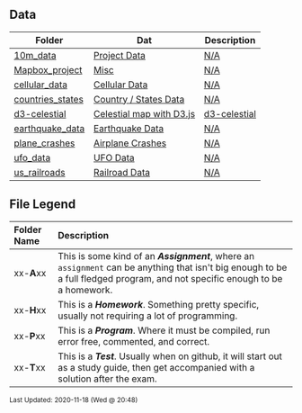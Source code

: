 ## Data
| Folder | Dat | Description|
 | ------------|------------|------------|
 | [10m_data](https://github.com/rugbyprof/5443-Spatial-Data-Structures/tree/master/Data/10m_data) | [ Project Data](https://github.com/rugbyprof/5443-Spatial-Data-Structures/tree/master/Data/10m_data) | [N/A](https://github.com/rugbyprof/5443-Spatial-Data-Structures/tree/master/Data/10m_data) |
 | [Mapbox_project](https://github.com/rugbyprof/5443-Spatial-Data-Structures/tree/master/Data/Mapbox_project) | [ Misc](https://github.com/rugbyprof/5443-Spatial-Data-Structures/tree/master/Data/Mapbox_project) | [N/A](https://github.com/rugbyprof/5443-Spatial-Data-Structures/tree/master/Data/Mapbox_project) |
 | [cellular_data](https://github.com/rugbyprof/5443-Spatial-Data-Structures/tree/master/Data/cellular_data) | [ Cellular Data](https://github.com/rugbyprof/5443-Spatial-Data-Structures/tree/master/Data/cellular_data) | [N/A](https://github.com/rugbyprof/5443-Spatial-Data-Structures/tree/master/Data/cellular_data) |
 | [countries_states](https://github.com/rugbyprof/5443-Spatial-Data-Structures/tree/master/Data/countries_states) | [ Country / States Data](https://github.com/rugbyprof/5443-Spatial-Data-Structures/tree/master/Data/countries_states) | [N/A](https://github.com/rugbyprof/5443-Spatial-Data-Structures/tree/master/Data/countries_states) |
 | [d3-celestial](https://github.com/rugbyprof/5443-Spatial-Data-Structures/tree/master/Data/d3-celestial) | [ Celestial map with D3.js](https://github.com/rugbyprof/5443-Spatial-Data-Structures/tree/master/Data/d3-celestial) | [d3-celestial](https://github.com/rugbyprof/5443-Spatial-Data-Structures/tree/master/Data/d3-celestial) | [ Usage](https://github.com/rugbyprof/5443-Spatial-Data-Structures/tree/master/Data/d3-celestial) | [d3-celestial](https://github.com/rugbyprof/5443-Spatial-Data-Structures/tree/master/Data/d3-celestial) | [style: { fill: "ffffff", opacity: 1 }, // Default style for stars](https://github.com/rugbyprof/5443-Spatial-Data-Structures/tree/master/Data/d3-celestial) | [d3-celestial](https://github.com/rugbyprof/5443-Spatial-Data-Structures/tree/master/Data/d3-celestial) | [designationStyle: { fill: "ddddbb", font: "11px 'Palatino Linotype', Georgia, Times, 'Times Roman', serif", align: "left", baseline: "top" },](https://github.com/rugbyprof/5443-Spatial-Data-Structures/tree/master/Data/d3-celestial) | [d3-celestial](https://github.com/rugbyprof/5443-Spatial-Data-Structures/tree/master/Data/d3-celestial) | [propernameStyle: { fill: "ddddbb", font: "13px 'Palatino Linotype', Georgia, Times, 'Times Roman', serif", align: "right", baseline: "bottom" },](https://github.com/rugbyprof/5443-Spatial-Data-Structures/tree/master/Data/d3-celestial) | [d3-celestial](https://github.com/rugbyprof/5443-Spatial-Data-Structures/tree/master/Data/d3-celestial) | [style: { fill: "cccccc", stroke: "cccccc", width: 2, opacity: 1 }, // Default style for dsos](https://github.com/rugbyprof/5443-Spatial-Data-Structures/tree/master/Data/d3-celestial) | [d3-celestial](https://github.com/rugbyprof/5443-Spatial-Data-Structures/tree/master/Data/d3-celestial) | [nameStyle: { fill: "cccccc", font: "11px Helvetica, Arial, serif",](https://github.com/rugbyprof/5443-Spatial-Data-Structures/tree/master/Data/d3-celestial) | [d3-celestial](https://github.com/rugbyprof/5443-Spatial-Data-Structures/tree/master/Data/d3-celestial) | [gg: {shape: "circle", fill: "ff0000"},          // Galaxy cluster](https://github.com/rugbyprof/5443-Spatial-Data-Structures/tree/master/Data/d3-celestial) | [d3-celestial](https://github.com/rugbyprof/5443-Spatial-Data-Structures/tree/master/Data/d3-celestial) | [g:  {shape: "ellipse", fill: "ff0000"},         // Generic galaxy](https://github.com/rugbyprof/5443-Spatial-Data-Structures/tree/master/Data/d3-celestial) | [d3-celestial](https://github.com/rugbyprof/5443-Spatial-Data-Structures/tree/master/Data/d3-celestial) | [s:  {shape: "ellipse", fill: "ff0000"},         // Spiral galaxy](https://github.com/rugbyprof/5443-Spatial-Data-Structures/tree/master/Data/d3-celestial) | [d3-celestial](https://github.com/rugbyprof/5443-Spatial-Data-Structures/tree/master/Data/d3-celestial) | [s0: {shape: "ellipse", fill: "ff0000"},         // Lenticular galaxy](https://github.com/rugbyprof/5443-Spatial-Data-Structures/tree/master/Data/d3-celestial) | [d3-celestial](https://github.com/rugbyprof/5443-Spatial-Data-Structures/tree/master/Data/d3-celestial) | [sd: {shape: "ellipse", fill: "ff0000"},         // Dwarf galaxy](https://github.com/rugbyprof/5443-Spatial-Data-Structures/tree/master/Data/d3-celestial) | [d3-celestial](https://github.com/rugbyprof/5443-Spatial-Data-Structures/tree/master/Data/d3-celestial) | [e:  {shape: "ellipse", fill: "ff0000"},         // Elliptical galaxy](https://github.com/rugbyprof/5443-Spatial-Data-Structures/tree/master/Data/d3-celestial) | [d3-celestial](https://github.com/rugbyprof/5443-Spatial-Data-Structures/tree/master/Data/d3-celestial) | [i:  {shape: "ellipse", fill: "ff0000"},         // Irregular galaxy](https://github.com/rugbyprof/5443-Spatial-Data-Structures/tree/master/Data/d3-celestial) | [d3-celestial](https://github.com/rugbyprof/5443-Spatial-Data-Structures/tree/master/Data/d3-celestial) | [oc: {shape: "circle", fill: "ffcc00",](https://github.com/rugbyprof/5443-Spatial-Data-Structures/tree/master/Data/d3-celestial) | [d3-celestial](https://github.com/rugbyprof/5443-Spatial-Data-Structures/tree/master/Data/d3-celestial) | [stroke: "ffcc00", width: 1.5},             // Open cluster](https://github.com/rugbyprof/5443-Spatial-Data-Structures/tree/master/Data/d3-celestial) | [d3-celestial](https://github.com/rugbyprof/5443-Spatial-Data-Structures/tree/master/Data/d3-celestial) | [gc: {shape: "circle", fill: "ff9900"},          // Globular cluster](https://github.com/rugbyprof/5443-Spatial-Data-Structures/tree/master/Data/d3-celestial) | [d3-celestial](https://github.com/rugbyprof/5443-Spatial-Data-Structures/tree/master/Data/d3-celestial) | [en: {shape: "square", fill: "ff00cc"},          // Emission nebula](https://github.com/rugbyprof/5443-Spatial-Data-Structures/tree/master/Data/d3-celestial) | [d3-celestial](https://github.com/rugbyprof/5443-Spatial-Data-Structures/tree/master/Data/d3-celestial) | [bn: {shape: "square", fill: "ff00cc",](https://github.com/rugbyprof/5443-Spatial-Data-Structures/tree/master/Data/d3-celestial) | [d3-celestial](https://github.com/rugbyprof/5443-Spatial-Data-Structures/tree/master/Data/d3-celestial) | [stroke: "ff00cc", width: 2},               // Generic bright nebula](https://github.com/rugbyprof/5443-Spatial-Data-Structures/tree/master/Data/d3-celestial) | [d3-celestial](https://github.com/rugbyprof/5443-Spatial-Data-Structures/tree/master/Data/d3-celestial) | [sfr:{shape: "square", fill: "cc00ff",](https://github.com/rugbyprof/5443-Spatial-Data-Structures/tree/master/Data/d3-celestial) | [d3-celestial](https://github.com/rugbyprof/5443-Spatial-Data-Structures/tree/master/Data/d3-celestial) | [stroke: "cc00ff", width: 2},               // Star forming region](https://github.com/rugbyprof/5443-Spatial-Data-Structures/tree/master/Data/d3-celestial) | [d3-celestial](https://github.com/rugbyprof/5443-Spatial-Data-Structures/tree/master/Data/d3-celestial) | [rn: {shape: "square", fill: "00ooff"},          // Reflection nebula](https://github.com/rugbyprof/5443-Spatial-Data-Structures/tree/master/Data/d3-celestial) | [d3-celestial](https://github.com/rugbyprof/5443-Spatial-Data-Structures/tree/master/Data/d3-celestial) | [pn: {shape: "diamond", fill: "00cccc"},         // Planetary nebula](https://github.com/rugbyprof/5443-Spatial-Data-Structures/tree/master/Data/d3-celestial) | [d3-celestial](https://github.com/rugbyprof/5443-Spatial-Data-Structures/tree/master/Data/d3-celestial) | [snr:{shape: "diamond", fill: "ff00cc"},         // Supernova remnant](https://github.com/rugbyprof/5443-Spatial-Data-Structures/tree/master/Data/d3-celestial) | [d3-celestial](https://github.com/rugbyprof/5443-Spatial-Data-Structures/tree/master/Data/d3-celestial) | [dn: {shape: "square", fill: "999999",](https://github.com/rugbyprof/5443-Spatial-Data-Structures/tree/master/Data/d3-celestial) | [d3-celestial](https://github.com/rugbyprof/5443-Spatial-Data-Structures/tree/master/Data/d3-celestial) | [stroke: "999999", width: 2},               // Dark nebula grey](https://github.com/rugbyprof/5443-Spatial-Data-Structures/tree/master/Data/d3-celestial) | [d3-celestial](https://github.com/rugbyprof/5443-Spatial-Data-Structures/tree/master/Data/d3-celestial) | [pos:{shape: "marker", fill: "cccccc",](https://github.com/rugbyprof/5443-Spatial-Data-Structures/tree/master/Data/d3-celestial) | [d3-celestial](https://github.com/rugbyprof/5443-Spatial-Data-Structures/tree/master/Data/d3-celestial) | [stroke: "cccccc", width: 1.5}              // Generic marker](https://github.com/rugbyprof/5443-Spatial-Data-Structures/tree/master/Data/d3-celestial) | [d3-celestial](https://github.com/rugbyprof/5443-Spatial-Data-Structures/tree/master/Data/d3-celestial) | ["sol": {symbol: "\u2609", letter:"Su", fill: "ffff00", size:""},](https://github.com/rugbyprof/5443-Spatial-Data-Structures/tree/master/Data/d3-celestial) | [d3-celestial](https://github.com/rugbyprof/5443-Spatial-Data-Structures/tree/master/Data/d3-celestial) | ["mer": {symbol: "\u263f", letter:"Me", fill: "cccccc"},](https://github.com/rugbyprof/5443-Spatial-Data-Structures/tree/master/Data/d3-celestial) | [d3-celestial](https://github.com/rugbyprof/5443-Spatial-Data-Structures/tree/master/Data/d3-celestial) | ["ven": {symbol: "\u2640", letter:"V", fill: "eeeecc"},](https://github.com/rugbyprof/5443-Spatial-Data-Structures/tree/master/Data/d3-celestial) | [d3-celestial](https://github.com/rugbyprof/5443-Spatial-Data-Structures/tree/master/Data/d3-celestial) | ["ter": {symbol: "\u2295", letter:"T", fill: "00ccff"},](https://github.com/rugbyprof/5443-Spatial-Data-Structures/tree/master/Data/d3-celestial) | [d3-celestial](https://github.com/rugbyprof/5443-Spatial-Data-Structures/tree/master/Data/d3-celestial) | ["lun": {symbol: "\u25cf", letter:"L", fill: "ffffff", size:""}, // overridden by generated crecent, except letter & size](https://github.com/rugbyprof/5443-Spatial-Data-Structures/tree/master/Data/d3-celestial) | [d3-celestial](https://github.com/rugbyprof/5443-Spatial-Data-Structures/tree/master/Data/d3-celestial) | ["mar": {symbol: "\u2642", letter:"Ma", fill: "ff6600"},](https://github.com/rugbyprof/5443-Spatial-Data-Structures/tree/master/Data/d3-celestial) | [d3-celestial](https://github.com/rugbyprof/5443-Spatial-Data-Structures/tree/master/Data/d3-celestial) | ["cer": {symbol: "\u26b3", letter:"C", fill: "cccccc"},](https://github.com/rugbyprof/5443-Spatial-Data-Structures/tree/master/Data/d3-celestial) | [d3-celestial](https://github.com/rugbyprof/5443-Spatial-Data-Structures/tree/master/Data/d3-celestial) | ["ves": {symbol: "\u26b6", letter:"Ma", fill: "cccccc"},](https://github.com/rugbyprof/5443-Spatial-Data-Structures/tree/master/Data/d3-celestial) | [d3-celestial](https://github.com/rugbyprof/5443-Spatial-Data-Structures/tree/master/Data/d3-celestial) | ["jup": {symbol: "\u2643", letter:"J", fill: "ffaa33"},](https://github.com/rugbyprof/5443-Spatial-Data-Structures/tree/master/Data/d3-celestial) | [d3-celestial](https://github.com/rugbyprof/5443-Spatial-Data-Structures/tree/master/Data/d3-celestial) | ["sat": {symbol: "\u2644", letter:"Sa", fill: "ffdd66"},](https://github.com/rugbyprof/5443-Spatial-Data-Structures/tree/master/Data/d3-celestial) | [d3-celestial](https://github.com/rugbyprof/5443-Spatial-Data-Structures/tree/master/Data/d3-celestial) | ["ura": {symbol: "\u2645", letter:"U", fill: "66ccff"},](https://github.com/rugbyprof/5443-Spatial-Data-Structures/tree/master/Data/d3-celestial) | [d3-celestial](https://github.com/rugbyprof/5443-Spatial-Data-Structures/tree/master/Data/d3-celestial) | ["nep": {symbol: "\u2646", letter:"N", fill: "6666ff"},](https://github.com/rugbyprof/5443-Spatial-Data-Structures/tree/master/Data/d3-celestial) | [d3-celestial](https://github.com/rugbyprof/5443-Spatial-Data-Structures/tree/master/Data/d3-celestial) | ["plu": {symbol: "\u2647", letter:"P", fill: "aaaaaa"},](https://github.com/rugbyprof/5443-Spatial-Data-Structures/tree/master/Data/d3-celestial) | [d3-celestial](https://github.com/rugbyprof/5443-Spatial-Data-Structures/tree/master/Data/d3-celestial) | ["eri": {symbol: "\u26aa", letter:"E", fill: "eeeeee"}](https://github.com/rugbyprof/5443-Spatial-Data-Structures/tree/master/Data/d3-celestial) | [d3-celestial](https://github.com/rugbyprof/5443-Spatial-Data-Structures/tree/master/Data/d3-celestial) | [symbolStyle: { fill: "00ccff", font: "bold 17px 'Lucida Sans Unicode', Consolas, sans](https://github.com/rugbyprof/5443-Spatial-Data-Structures/tree/master/Data/d3-celestial) | [serif",](https://github.com/rugbyprof/5443-Spatial-Data-Structures/tree/master/Data/d3-celestial) | [d3-celestial](https://github.com/rugbyprof/5443-Spatial-Data-Structures/tree/master/Data/d3-celestial) | [nameStyle: { fill: "00ccff", font: "14px 'Lucida Sans Unicode', Consolas, sans](https://github.com/rugbyprof/5443-Spatial-Data-Structures/tree/master/Data/d3-celestial) | [serif", align: "right", baseline: "top" },](https://github.com/rugbyprof/5443-Spatial-Data-Structures/tree/master/Data/d3-celestial) | [d3-celestial](https://github.com/rugbyprof/5443-Spatial-Data-Structures/tree/master/Data/d3-celestial) | [nameStyle: { fill:"cccc99", align: "center", baseline: "middle",](https://github.com/rugbyprof/5443-Spatial-Data-Structures/tree/master/Data/d3-celestial) | [d3-celestial](https://github.com/rugbyprof/5443-Spatial-Data-Structures/tree/master/Data/d3-celestial) | [lineStyle: { stroke: "cccccc", width: 1, opacity: 0.6 },](https://github.com/rugbyprof/5443-Spatial-Data-Structures/tree/master/Data/d3-celestial) | [d3-celestial](https://github.com/rugbyprof/5443-Spatial-Data-Structures/tree/master/Data/d3-celestial) | [boundStyle: { stroke: "cccc00", width: 0.5, opacity: 0.8, dash: [2, 4] }](https://github.com/rugbyprof/5443-Spatial-Data-Structures/tree/master/Data/d3-celestial) | [d3-celestial](https://github.com/rugbyprof/5443-Spatial-Data-Structures/tree/master/Data/d3-celestial) | [style: { fill: "ffffff", opacity: 0.15 }  // Style for MW layers](https://github.com/rugbyprof/5443-Spatial-Data-Structures/tree/master/Data/d3-celestial) | [d3-celestial](https://github.com/rugbyprof/5443-Spatial-Data-Structures/tree/master/Data/d3-celestial) | [graticule: { show: true, stroke: "cccccc", width: 0.6, opacity: 0.8,](https://github.com/rugbyprof/5443-Spatial-Data-Structures/tree/master/Data/d3-celestial) | [d3-celestial](https://github.com/rugbyprof/5443-Spatial-Data-Structures/tree/master/Data/d3-celestial) | [lon: {pos: [""], fill: "eee", font: "10px Helvetica, Arial, sans](https://github.com/rugbyprof/5443-Spatial-Data-Structures/tree/master/Data/d3-celestial) | [serif"},](https://github.com/rugbyprof/5443-Spatial-Data-Structures/tree/master/Data/d3-celestial) | [d3-celestial](https://github.com/rugbyprof/5443-Spatial-Data-Structures/tree/master/Data/d3-celestial) | [lat: {pos: [""], fill: "eee", font: "10px Helvetica, Arial, sans](https://github.com/rugbyprof/5443-Spatial-Data-Structures/tree/master/Data/d3-celestial) | [serif"}},](https://github.com/rugbyprof/5443-Spatial-Data-Structures/tree/master/Data/d3-celestial) | [d3-celestial](https://github.com/rugbyprof/5443-Spatial-Data-Structures/tree/master/Data/d3-celestial) | [equatorial: { show: true, stroke: "aaaaaa", width: 1.3, opacity: 0.7 },](https://github.com/rugbyprof/5443-Spatial-Data-Structures/tree/master/Data/d3-celestial) | [d3-celestial](https://github.com/rugbyprof/5443-Spatial-Data-Structures/tree/master/Data/d3-celestial) | [ecliptic: { show: true, stroke: "66cc66", width: 1.3, opacity: 0.7 },](https://github.com/rugbyprof/5443-Spatial-Data-Structures/tree/master/Data/d3-celestial) | [d3-celestial](https://github.com/rugbyprof/5443-Spatial-Data-Structures/tree/master/Data/d3-celestial) | [galactic: { show: false, stroke: "cc6666", width: 1.3, opacity: 0.7 },](https://github.com/rugbyprof/5443-Spatial-Data-Structures/tree/master/Data/d3-celestial) | [d3-celestial](https://github.com/rugbyprof/5443-Spatial-Data-Structures/tree/master/Data/d3-celestial) | [supergalactic: { show: false, stroke: "cc66cc", width: 1.3, opacity: 0.7 }](https://github.com/rugbyprof/5443-Spatial-Data-Structures/tree/master/Data/d3-celestial) | [d3-celestial](https://github.com/rugbyprof/5443-Spatial-Data-Structures/tree/master/Data/d3-celestial) | [fill: "000000",   // Area fill](https://github.com/rugbyprof/5443-Spatial-Data-Structures/tree/master/Data/d3-celestial) | [d3-celestial](https://github.com/rugbyprof/5443-Spatial-Data-Structures/tree/master/Data/d3-celestial) | [stroke: "000000", // Outline](https://github.com/rugbyprof/5443-Spatial-Data-Structures/tree/master/Data/d3-celestial) | [d3-celestial](https://github.com/rugbyprof/5443-Spatial-Data-Structures/tree/master/Data/d3-celestial) | [stroke: "cccccc", // Line](https://github.com/rugbyprof/5443-Spatial-Data-Structures/tree/master/Data/d3-celestial) | [d3-celestial](https://github.com/rugbyprof/5443-Spatial-Data-Structures/tree/master/Data/d3-celestial) | [fill: "000000",   // Area below horizon](https://github.com/rugbyprof/5443-Spatial-Data-Structures/tree/master/Data/d3-celestial) | [d3-celestial](https://github.com/rugbyprof/5443-Spatial-Data-Structures/tree/master/Data/d3-celestial) | [ Getting Info](https://github.com/rugbyprof/5443-Spatial-Data-Structures/tree/master/Data/d3-celestial) | [d3-celestial](https://github.com/rugbyprof/5443-Spatial-Data-Structures/tree/master/Data/d3-celestial) | [ Adding Data](https://github.com/rugbyprof/5443-Spatial-Data-Structures/tree/master/Data/d3-celestial) | [d3-celestial](https://github.com/rugbyprof/5443-Spatial-Data-Structures/tree/master/Data/d3-celestial) | [ Adding Behaviour](https://github.com/rugbyprof/5443-Spatial-Data-Structures/tree/master/Data/d3-celestial) | [d3-celestial](https://github.com/rugbyprof/5443-Spatial-Data-Structures/tree/master/Data/d3-celestial) | [ Manipulating the Map](https://github.com/rugbyprof/5443-Spatial-Data-Structures/tree/master/Data/d3-celestial) | [d3-celestial](https://github.com/rugbyprof/5443-Spatial-Data-Structures/tree/master/Data/d3-celestial) | [ Animations](https://github.com/rugbyprof/5443-Spatial-Data-Structures/tree/master/Data/d3-celestial) | [d3-celestial](https://github.com/rugbyprof/5443-Spatial-Data-Structures/tree/master/Data/d3-celestial) | [_index_: if given, continue at step index in the anims arrray,](https://github.com/rugbyprof/5443-Spatial-Data-Structures/tree/master/Data/d3-celestial) | [d3-celestial](https://github.com/rugbyprof/5443-Spatial-Data-Structures/tree/master/Data/d3-celestial) | [ HowTo](https://github.com/rugbyprof/5443-Spatial-Data-Structures/tree/master/Data/d3-celestial) | [d3-celestial](https://github.com/rugbyprof/5443-Spatial-Data-Structures/tree/master/Data/d3-celestial) | [stroke: "f00",](https://github.com/rugbyprof/5443-Spatial-Data-Structures/tree/master/Data/d3-celestial) | [d3-celestial](https://github.com/rugbyprof/5443-Spatial-Data-Structures/tree/master/Data/d3-celestial) | [fill: "f00",](https://github.com/rugbyprof/5443-Spatial-Data-Structures/tree/master/Data/d3-celestial) | [d3-celestial](https://github.com/rugbyprof/5443-Spatial-Data-Structures/tree/master/Data/d3-celestial) | [stroke: "f0f",](https://github.com/rugbyprof/5443-Spatial-Data-Structures/tree/master/Data/d3-celestial) | [d3-celestial](https://github.com/rugbyprof/5443-Spatial-Data-Structures/tree/master/Data/d3-celestial) | [fill:"f0f",](https://github.com/rugbyprof/5443-Spatial-Data-Structures/tree/master/Data/d3-celestial) | [d3-celestial](https://github.com/rugbyprof/5443-Spatial-Data-Structures/tree/master/Data/d3-celestial) | [ Files](https://github.com/rugbyprof/5443-Spatial-Data-Structures/tree/master/Data/d3-celestial) | [N/A](https://github.com/rugbyprof/5443-Spatial-Data-Structures/tree/master/Data/d3-celestial) |
 | [earthquake_data](https://github.com/rugbyprof/5443-Spatial-Data-Structures/tree/master/Data/earthquake_data) | [ Earthquake Data](https://github.com/rugbyprof/5443-Spatial-Data-Structures/tree/master/Data/earthquake_data) | [N/A](https://github.com/rugbyprof/5443-Spatial-Data-Structures/tree/master/Data/earthquake_data) |
 | [plane_crashes](https://github.com/rugbyprof/5443-Spatial-Data-Structures/tree/master/Data/plane_crashes) | [ Airplane Crashes](https://github.com/rugbyprof/5443-Spatial-Data-Structures/tree/master/Data/plane_crashes) | [N/A](https://github.com/rugbyprof/5443-Spatial-Data-Structures/tree/master/Data/plane_crashes) |
 | [ufo_data](https://github.com/rugbyprof/5443-Spatial-Data-Structures/tree/master/Data/ufo_data) | [ UFO Data](https://github.com/rugbyprof/5443-Spatial-Data-Structures/tree/master/Data/ufo_data) | [N/A](https://github.com/rugbyprof/5443-Spatial-Data-Structures/tree/master/Data/ufo_data) |
 | [us_railroads](https://github.com/rugbyprof/5443-Spatial-Data-Structures/tree/master/Data/us_railroads) | [ Railroad Data](https://github.com/rugbyprof/5443-Spatial-Data-Structures/tree/master/Data/us_railroads) | [N/A](https://github.com/rugbyprof/5443-Spatial-Data-Structures/tree/master/Data/us_railroads) |
 
    
## File Legend

| Folder Name | Description |
|:-----------|:-------------|
|xx-**A**xx | This is some kind of an ***Assignment***, where an `assignment` can be anything that isn't big enough to be a full fledged program, and not specific enough to be a homework. |
|xx-**H**xx | This is a ***Homework***. Something pretty specific, usually not requiring a lot of programming. |
|xx-**P**xx | This is a ***Program***. Where it must be compiled, run error free, commented, and correct. |
|xx-**T**xx | This is a ***Test***. Usually when on github, it will start out as a study guide, then get accompanied with a solution after the exam. |

    
<sup>Last Updated: 2020-11-18 (Wed @ 20:48)</sup>